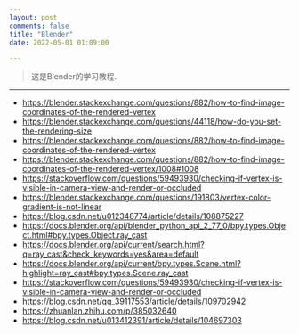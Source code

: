 ```yaml
---
layout: post
comments: false
title: "Blender"
date: 2022-05-01 01:09:00

---
```


> 这是Blender的学习教程.


<!--more-->



---

* https://blender.stackexchange.com/questions/882/how-to-find-image-coordinates-of-the-rendered-vertex
* https://blender.stackexchange.com/questions/44118/how-do-you-set-the-rendering-size
* https://blender.stackexchange.com/questions/882/how-to-find-image-coordinates-of-the-rendered-vertex
* https://blender.stackexchange.com/questions/882/how-to-find-image-coordinates-of-the-rendered-vertex/1008#1008
* https://stackoverflow.com/questions/59493930/checking-if-vertex-is-visible-in-camera-view-and-render-or-occluded
* https://blender.stackexchange.com/questions/191803/vertex-color-gradient-is-not-linear
* https://blog.csdn.net/u012348774/article/details/108875227
* https://docs.blender.org/api/blender_python_api_2_77_0/bpy.types.Object.html#bpy.types.Object.ray_cast
* https://docs.blender.org/api/current/search.html?q=ray_cast&check_keywords=yes&area=default
* https://docs.blender.org/api/current/bpy.types.Scene.html?highlight=ray_cast#bpy.types.Scene.ray_cast
* https://stackoverflow.com/questions/59493930/checking-if-vertex-is-visible-in-camera-view-and-render-or-occluded
* https://blog.csdn.net/qq_39117553/article/details/109702942
* https://zhuanlan.zhihu.com/p/385032640
* https://blog.csdn.net/u013412391/article/details/104697303


